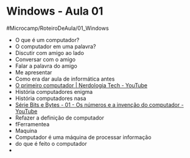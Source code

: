 # Windows - Aula 01
#Microcamp/RoteiroDeAula/01_Windows


- O que é um computador?
- O computador em uma palavra?
- Discutir com amigo ao lado
- Conversar com o amigo
- Falar a palavra do amigo
- Me apresentar
- Como era dar  aula de informática antes
- [O primeiro computador |  Nerdologia Tech - YouTube](https://www.youtube.com/watch?v=wyZPsCQd7Uo)
- História computadores enigma
- História computadores nasa
- [Série Bits e Bytes - 01 - Os números e a invenção do computador - YouTube](https://www.youtube.com/watch?v=6rH00V0Bd6c&list=PLf5KjjpMtfLhj_-oVesBOx1gFqh9QKKpo)
- Refazer a definição de computador
- fFerramentea
- Maquina
- Computador é uma máquina de processar informação
- do que é feito o computador
- 